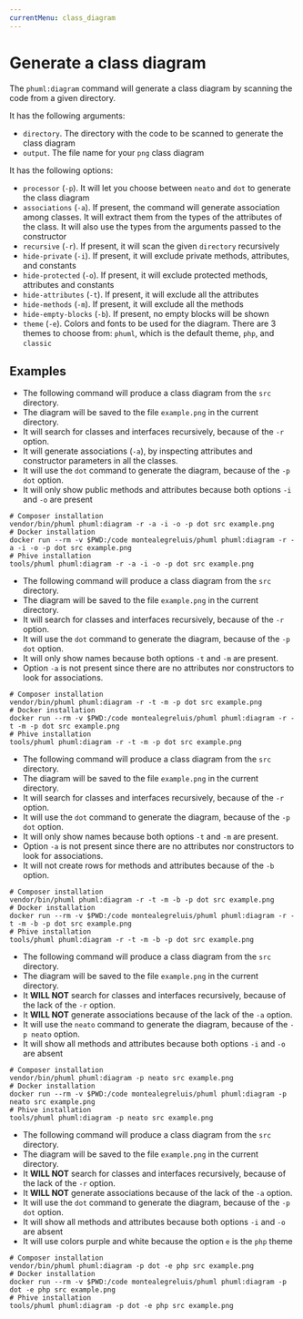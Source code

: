 ```yaml
---
currentMenu: class_diagram
---
```


# Generate a class diagram

The `phuml:diagram` command will generate a class diagram by scanning the code from a given directory.

It has the following arguments:

* `directory`. The directory with the code to be scanned to generate the class diagram
* `output`. The file name for your `png` class diagram

It has the following options:

* `processor` (`-p`). It will let you choose between `neato` and `dot` to generate the class diagram
* `associations` (`-a`). If present, the command will generate association among classes.
  It will extract them from the types of the attributes of the class.
  It will also use the types from the arguments passed to the constructor
* `recursive` (`-r`). If present, it will scan the given `directory` recursively
* `hide-private` (`-i`). If present, it will exclude private methods, attributes, and constants
* `hide-protected` (`-o`). If present, it will exclude protected methods, attributes and constants
* `hide-attributes` (`-t`). If present, it will exclude all the attributes
* `hide-methods` (`-m`). If present, it will exclude all the methods
* `hide-empty-blocks` (`-b`). If present, no empty blocks will be shown
* `theme` (`-e`). Colors and fonts to be used for the diagram.
  There are 3 themes to choose from: `phuml`, which is the default theme, `php`, and `classic`

## Examples

* The following command will produce a class diagram from the `src` directory.
* The diagram will be saved to the file `example.png` in the current directory.
* It will search for classes and interfaces recursively, because of the `-r` option.
* It will generate associations (`-a`), by inspecting attributes and constructor parameters in all the classes.
* It will use the `dot` command to generate the diagram, because of the `-p dot` option.
* It will only show public methods and attributes because both options `-i` and `-o` are present

```
# Composer installation
vendor/bin/phuml phuml:diagram -r -a -i -o -p dot src example.png
# Docker installation
docker run --rm -v $PWD:/code montealegreluis/phuml phuml:diagram -r -a -i -o -p dot src example.png
# Phive installation
tools/phuml phuml:diagram -r -a -i -o -p dot src example.png
```

* The following command will produce a class diagram from the `src` directory.
* The diagram will be saved to the file `example.png` in the current directory.
* It will search for classes and interfaces recursively, because of the `-r` option.
* It will use the `dot` command to generate the diagram, because of the `-p dot` option.
* It will only show names because both options `-t` and `-m` are present.
* Option `-a` is not present since there are no attributes nor constructors to look for associations.

```
# Composer installation
vendor/bin/phuml phuml:diagram -r -t -m -p dot src example.png
# Docker installation
docker run --rm -v $PWD:/code montealegreluis/phuml phuml:diagram -r -t -m -p dot src example.png
# Phive installation
tools/phuml phuml:diagram -r -t -m -p dot src example.png
```

* The following command will produce a class diagram from the `src` directory.
* The diagram will be saved to the file `example.png` in the current directory.
* It will search for classes and interfaces recursively, because of the `-r` option.
* It will use the `dot` command to generate the diagram, because of the `-p dot` option.
* It will only show names because both options `-t` and `-m` are present.
* Option `-a` is not present since there are no attributes nor constructors to look for associations.
* It will not create rows for methods and attributes because of the `-b` option.

```
# Composer installation
vendor/bin/phuml phuml:diagram -r -t -m -b -p dot src example.png
# Docker installation
docker run --rm -v $PWD:/code montealegreluis/phuml phuml:diagram -r -t -m -b -p dot src example.png
# Phive installation
tools/phuml phuml:diagram -r -t -m -b -p dot src example.png
```

* The following command will produce a class diagram from the `src` directory.
* The diagram will be saved to the file `example.png` in the current directory.
* It **WILL NOT** search for classes and interfaces recursively, because of the lack of the `-r` option.
* It **WILL NOT** generate associations because of the lack of the `-a` option.
* It will use the `neato` command to generate the diagram, because of the `-p neato` option.
* It will show all methods and attributes because both options `-i` and `-o` are absent

```
# Composer installation
vendor/bin/phuml phuml:diagram -p neato src example.png
# Docker installation
docker run --rm -v $PWD:/code montealegreluis/phuml phuml:diagram -p neato src example.png
# Phive installation
tools/phuml phuml:diagram -p neato src example.png
```

* The following command will produce a class diagram from the `src` directory.
* The diagram will be saved to the file `example.png` in the current directory.
* It **WILL NOT** search for classes and interfaces recursively, because of the lack of the `-r` option.
* It **WILL NOT** generate associations because of the lack of the `-a` option.
* It will use the `dot` command to generate the diagram, because of the `-p dot` option.
* It will show all methods and attributes because both options `-i` and `-o` are absent
* It will use colors purple and white because the option `e` is the `php` theme

```
# Composer installation
vendor/bin/phuml phuml:diagram -p dot -e php src example.png
# Docker installation
docker run --rm -v $PWD:/code montealegreluis/phuml phuml:diagram -p dot -e php src example.png
# Phive installation
tools/phuml phuml:diagram -p dot -e php src example.png
```
